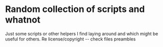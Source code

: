 # Random collection of scripts and whatnot

Just some scripts or other helpers I find laying around and which might 
be useful for others.  Re license/copyright -- check files preambles
